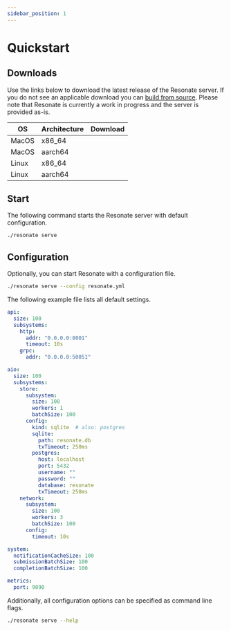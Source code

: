 ```yaml
---
sidebar_position: 1
---
```


# Quickstart

## Downloads

Use the links below to download the latest release of the Resonate server. If you do not see an applicable download you can [build from source](https://github.com/resonatehq/resonate). Please note that Resonate is currently a work in progress and the server is provided as-is.

| OS | Architecture | Download |
| -- | ------------ | :------: |
| MacOS | x86_64    | <a href="https://storage.googleapis.com/resonate-release/darwin-x86_64/resonate"><i class="bx bx-xs bx-download"></i></a> |
| MacOS | aarch64   | <a href="https://storage.googleapis.com/resonate-release/darwin-aarch64/resonate"><i class="bx bx-xs bx-download"></i></a> |
| Linux | x86_64    | <a href="https://storage.googleapis.com/resonate-release/linux-x86_64/resonate"><i class="bx bx-xs bx-download"></i></a> |
| Linux | aarch64   | <a href="https://storage.googleapis.com/resonate-release/linux-aarch64/resonate"><i class="bx bx-xs bx-download"></i></a> |

## Start

The following command starts the Resonate server with default configuration.

```bash
./resonate serve
```

## Configuration

Optionally, you can start Resonate with a configuration file.
```bash
./resonate serve --config resonate.yml
```

The following example file lists all default settings.

```yaml title="resonate.yml"
api:
  size: 100
  subsystems:
    http:
      addr: "0.0.0.0:8001"
      timeout: 10s
    grpc:
      addr: "0.0.0.0:50051"

aio:
  size: 100
  subsystems:
    store:
      subsystem:
        size: 100
        workers: 1
        batchSize: 100
      config:
        kind: sqlite  # also: postgres
        sqlite:
          path: resonate.db
          txTimeout: 250ms
        postgres:
          host: localhost
          port: 5432
          username: ""
          password: ""
          database: resonate
          txTimeout: 250ms
    network:
      subsystem:
        size: 100
        workers: 3
        batchSize: 100
      config:
        timeout: 10s

system:
  notificationCacheSize: 100
  submissionBatchSize: 100
  completionBatchSize: 100

metrics:
  port: 9090
```

Additionally, all configuration options can be specified as command line flags.
```bash
./resonate serve --help
```
